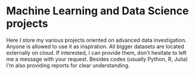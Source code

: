 # Machine Learning and Data Science projects

Here I store my various projects oriented on advanced data investigation. Anyone is allowed to use it as inspiration. All bigger datasets are located externally on cloud. If interested, I can provide them, don't hesitate to left me a message with your request.
Besides codes (usually Python, R, Julia) I'm also providing reports for clear understanding.

